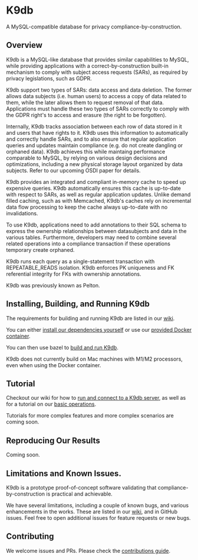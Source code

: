 # K9db

A MySQL-compatible database for privacy compliance-by-construction.

## Overview

K9db is a MySQL-like database that provides similar capabilities to MySQL,
while providing applications with a correct-by-construction built-in mechanism
to comply with subject access requests (SARs), as required by privacy
legislations, such as GDPR.

K9db support two types of SARs: data access and data deletion. The former allows
data subjects (i.e. human users) to access a copy of data related to them, while
the later allows them to request removal of that data. Applications must handle
these two types of SARs correctly to comply with the GDPR right's to access and
erasure (the right to be forgotten).

Internally, K9db tracks association between each row of data stored in it and
users that have rights to it. K9db uses this information to automatically and
correctly handle SARs, and to also ensure that regular application queries and
updates maintain compliance (e.g. do not create dangling or orphaned data).
K9db achieves this while maintaing performance comparable to MySQL, by relying
on various design decisions and optimizations, including a new physical storage
layout organized by data subjects. Refer to our upcoming OSDI paper for details.

K9db provides an integrated and compliant in-memory cache to speed up expensive
queries. K9db automatically ensures this cache is up-to-date with respect to
SARs, as well as regular application updates. Unlike demand filled caching, such
as with Memcached, K9db's caches rely on incremental data flow processing to
keep the cache always up-to-date with no invalidations.

To use K9db, applications need to add annotations to their SQL schema to express
the ownership relationships between datasubjects and data in the various tables.
Furthermore, developers may need to combine several related operations into
a compliance transaction if these operations temporary create orphaned.

K9db runs each query as a single-statement transaction with REPEATABLE_READS
isolation. K9db enforces PK uniqueness and FK referential integrity for FKs with
ownership annotations.

K9db was previously known as Pelton.

## Installing, Building, and Running K9db

The requirements for building and running K9db are listed in our [wiki](https://github.com/brownsys/K9db/wiki/Requirements).

You can either [install our dependencies yourself](https://github.com/brownsys/K9db/wiki/Requirements%3A-Ubuntu-and-similar-distros)
or use our [provided Docker container](https://github.com/brownsys/K9db/wiki/Requirements%3A-Using-Docker).

You can then use bazel to [build and run K9db](https://github.com/brownsys/K9db/wiki/Building,-Testing,-and-Running).

K9db does not currently build on Mac machines with M1/M2 processors, even when using the Docker container.

## Tutorial

Checkout our wiki for how to [run and connect to a K9db server](https://github.com/brownsys/K9db/wiki/Tutorial),
as well as for a tutorial on our [basic operations](https://github.com/brownsys/K9db/wiki/Basic-Operations).

Tutorials for more complex features and more complex scenarios are coming soon.

## Reproducing Our Results

Coming soon.

## Limitations and Known Issues.

K9db is a prototype proof-of-concept software validating that
compliance-by-construction is practical and achievable.

We have several limitations, including a couple of known bugs, and various enhancements in the works.
These are listed in our [wiki](https://github.com/brownsys/K9db/wiki/Limitations-and-Known-Issues), and in GitHub issues.
Feel free to open additional issues for feature requests or new bugs.

## Contributing

We welcome issues and PRs. Please check the [contributions guide](contributing.md).

